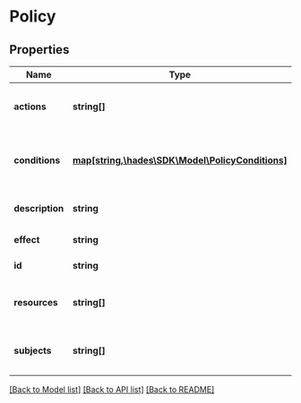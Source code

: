 # Policy

## Properties
Name | Type | Description | Notes
------------ | ------------- | ------------- | -------------
**actions** | **string[]** | Actions impacted by the policy. | [optional] 
**conditions** | [**map[string,\hades\SDK\Model\PolicyConditions]**](PolicyConditions.md) | Conditions under which the policy is active. | [optional] 
**description** | **string** | Description of the policy. | [optional] 
**effect** | **string** | Effect of the policy | [optional] 
**id** | **string** | ID of the policy. | [optional] 
**resources** | **string[]** | Resources impacted by the policy. | [optional] 
**subjects** | **string[]** | Subjects impacted by the policy. | [optional] 

[[Back to Model list]](../README.md#documentation-for-models) [[Back to API list]](../README.md#documentation-for-api-endpoints) [[Back to README]](../README.md)


